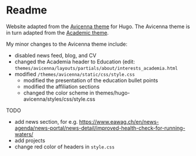 # Readme
Website adapted from the [Avicenna theme](https://github.com/hadisinaee/avicenna) for Hugo. The Avicenna theme is in turn adapted from the [Academic theme](https://themes.gohugo.io/themes/hugo-academic/).

My minor changes to the Avicenna theme include:

- disabled news feed, blog, and CV
- changed the Academia header to Education (edit: `themes/avicenna/layouts/partials/about/interests_academia.html`
- modified `/themes/avicenna/static/css/style.css`
    - modified the presentation of the education bullet points
    - modified the affiliation sections
    - changed the color scheme in themes/hugo-avicenna/styles/css/style.css

TODO
- add news section, for e.g.
https://www.eawag.ch/en/news-agenda/news-portal/news-detail/improved-health-check-for-running-waters/
- add projects
- change red color of headers in `style.css`
